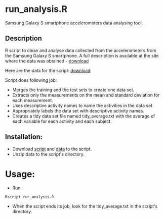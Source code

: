 run_analysis.R
================

Samsung Galaxy S smartphone accelerometers data analysing tool.

Description
-----------
R script to clean and analyse data collected from the accelerometers from the Samsung Galaxy S smartphone. A full description is available at the site where the data was obtained - [download](http://archive.ics.uci.edu/ml/datasets/Human+Activity+Recognition+Using+Smartphones)

Here are the data for the script: [download](https://d396qusza40orc.cloudfront.net/getdata%2Fprojectfiles%2FUCI%20HAR%20Dataset.zip)

Script does following job:

- Merges the training and the test sets to create one data set.
- Extracts only the measurements on the mean and standard deviation for each measurement.
- Uses descriptive activity names to name the activities in the data set
- Appropriately labels the data set with descriptive activity names.
- Creates a tidy data set file named tidy_average.txt with the average of each variable for each activity and each subject. 


Installation:
------------
- Download [script](https://github.com/nmb10/samsung-analysis/releases) and [data](http://archive.ics.uci.edu/ml/datasets/Human+Activity+Recognition+Using+Smartphones) to the script.
- Unzip data to the script's directory.


Usage:
======
- Run
```sh
Rscript run_analysis.R
```
- When the script ends its job, look for the tidy_average.txt in the script's directory.
